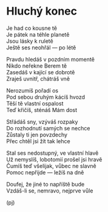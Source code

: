 Hluchý konec
============

Je had co kousne tě  
Je pátek na téhle planetě  
Jsou lásky k ruletě  
Ještě ses neohřál — po létě

Pravdu hledáš v pozdním momentě  
Nikdo neřekne Berem tě  
Zasedáš v kající se dobrotě  
Zraješ uvnitř, chátráš vně 

Nerozumíš pořadí os  
Pod sebou druhým kácíš hvozd  
Těší tě vlastní ospalost  
Teď křičíš, sténáš Mám dost

Střádáš sny, vzýváš rozpaky  
Do rozhodnutí samých se nechce  
Zůstaly ti jen povzdechy  
Přec chtěl jsi žít tak lehce

Stal ses nedostupný, ve vlastní hlavě  
Už nemyslíš, lobotomií prošel jsi hravě  
Čumíš teď všelijak, vůbec ne slavně  
Pomoc nepřijde — ležíš na dně

Doufej, že jiné to napříště bude  
Vzdáš-li se, nemravo, nejprve vůle

(pj)

